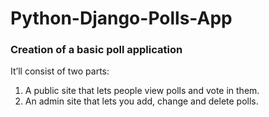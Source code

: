 Python-Django-Polls-App
=======================

<h3>Creation of a basic poll application</h3>

It’ll consist of two parts:

<ol>
  <li>A public site that lets people view polls and vote in them.</li>
  <li>An admin site that lets you add, change and delete polls.</li>
</ol>
